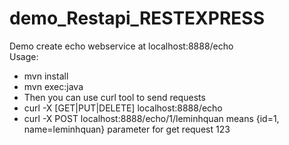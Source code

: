 demo_Restapi_RESTEXPRESS
========================
Demo create echo webservice at localhost:8888/echo  
Usage:  
  - mvn install  
  - mvn exec:java  
  - Then you can use curl tool to send requests
  - curl -X [GET|PUT|DELETE] localhost:8888/echo  
  - curl -X POST localhost:8888/echo/1/leminhquan means {id=1, name=leminhquan} parameter for get request 123
